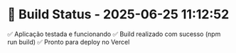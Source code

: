 # 🚀 Build Status - 2025-06-25 11:12:52
✅ Aplicação testada e funcionando
✅ Build realizado com sucesso (npm run build)
✅ Pronto para deploy no Vercel
